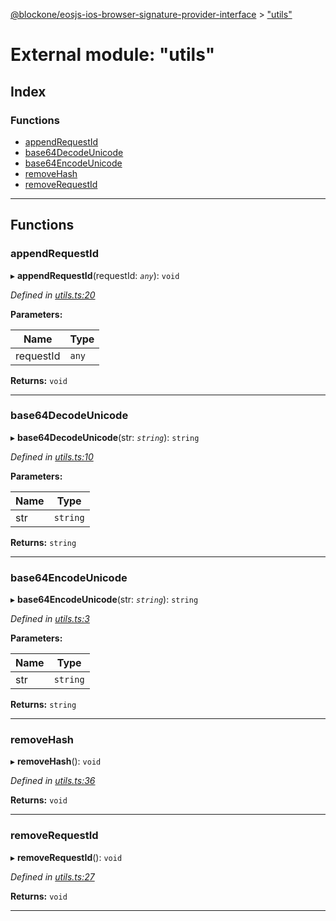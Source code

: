 [@blockone/eosjs-ios-browser-signature-provider-interface](../README.md) > ["utils"](../modules/_utils_.md)

# External module: "utils"

## Index

### Functions

* [appendRequestId](_utils_.md#appendrequestid)
* [base64DecodeUnicode](_utils_.md#base64decodeunicode)
* [base64EncodeUnicode](_utils_.md#base64encodeunicode)
* [removeHash](_utils_.md#removehash)
* [removeRequestId](_utils_.md#removerequestid)

---

## Functions

<a id="appendrequestid"></a>

###  appendRequestId

▸ **appendRequestId**(requestId: *`any`*): `void`

*Defined in [utils.ts:20](https://github.com/EOSIO/ios-browser-auth-signature-provider/blob/b6c3c84/src/utils.ts#L20)*

**Parameters:**

| Name | Type |
| ------ | ------ |
| requestId | `any` |

**Returns:** `void`

___
<a id="base64decodeunicode"></a>

###  base64DecodeUnicode

▸ **base64DecodeUnicode**(str: *`string`*): `string`

*Defined in [utils.ts:10](https://github.com/EOSIO/ios-browser-auth-signature-provider/blob/b6c3c84/src/utils.ts#L10)*

**Parameters:**

| Name | Type |
| ------ | ------ |
| str | `string` |

**Returns:** `string`

___
<a id="base64encodeunicode"></a>

###  base64EncodeUnicode

▸ **base64EncodeUnicode**(str: *`string`*): `string`

*Defined in [utils.ts:3](https://github.com/EOSIO/ios-browser-auth-signature-provider/blob/b6c3c84/src/utils.ts#L3)*

**Parameters:**

| Name | Type |
| ------ | ------ |
| str | `string` |

**Returns:** `string`

___
<a id="removehash"></a>

###  removeHash

▸ **removeHash**(): `void`

*Defined in [utils.ts:36](https://github.com/EOSIO/ios-browser-auth-signature-provider/blob/b6c3c84/src/utils.ts#L36)*

**Returns:** `void`

___
<a id="removerequestid"></a>

###  removeRequestId

▸ **removeRequestId**(): `void`

*Defined in [utils.ts:27](https://github.com/EOSIO/ios-browser-auth-signature-provider/blob/b6c3c84/src/utils.ts#L27)*

**Returns:** `void`

___

